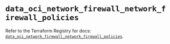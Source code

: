 # `data_oci_network_firewall_network_firewall_policies`

Refer to the Terraform Registry for docs: [`data_oci_network_firewall_network_firewall_policies`](https://registry.terraform.io/providers/oracle/oci/6.18.0/docs/data-sources/network_firewall_network_firewall_policies).
